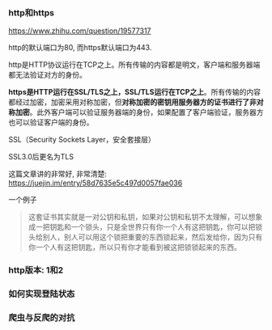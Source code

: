 ### http和https

https://www.zhihu.com/question/19577317

http的默认端口为80, 而https默认端口为443.

http是HTTP协议运行在TCP之上。所有传输的内容都是明文，客户端和服务器端都无法验证对方的身份。

**https是HTTP运行在SSL/TLS之上，SSL/TLS运行在TCP之上**。所有传输的内容都经过加密，加密采用对称加密，但**对称加密的密钥用服务器方的证书进行了非对称加密**。此外客户端可以验证服务器端的身份，如果配置了客户端验证，服务器方也可以验证客户端的身份。

SSL（Security Sockets Layer，安全套接层）

SSL3.0后更名为TLS

这篇文章讲的非常好, 非常清楚: https://juejin.im/entry/58d7635e5c497d0057fae036

一个例子

> 这套证书其实就是一对公钥和私钥，如果对公钥和私钥不太理解，可以想象成一把钥匙和一个锁头，只是全世界只有你一个人有这把钥匙，你可以把锁头给别人，别人可以用这个锁把重要的东西锁起来，然后发给你，因为只有你一个人有这把钥匙，所以只有你才能看到被这把锁锁起来的东西。



### http版本: 1和2





### 如何实现登陆状态





### 爬虫与反爬的对抗



